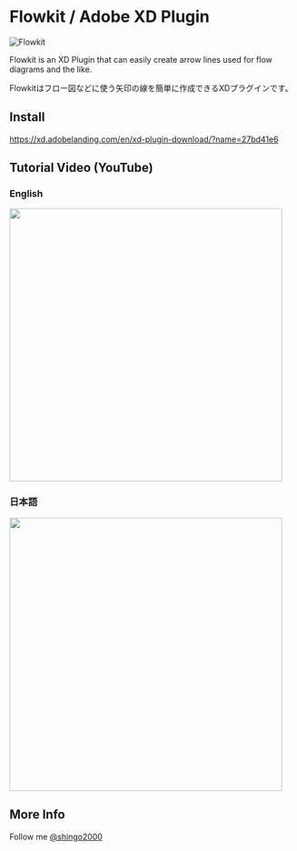 # Flowkit / Adobe XD Plugin

![Flowkit](https://user-images.githubusercontent.com/340380/71321931-4e2eac80-2504-11ea-9419-b14dc2cc2a71.png)

Flowkit is an XD Plugin that can easily create arrow lines used for flow diagrams and the like.

Flowkitはフロー図などに使う矢印の線を簡単に作成できるXDプラグインです。

## Install

https://xd.adobelanding.com/en/xd-plugin-download/?name=27bd41e6

## Tutorial Video (YouTube)

### English

<a href="https://www.youtube.com/watch?v=5Zhn78ozdJ0" target="_blank">
<img src="https://user-images.githubusercontent.com/340380/71321927-4a028f00-2504-11ea-8d4c-e5d1e6d1e4a0.png" width="480">
</a>

### 日本語

<a href="https://www.youtube.com/watch?v=jt-uCUXZ6M8" target="_blank">
<img src="https://user-images.githubusercontent.com/340380/71321928-4a028f00-2504-11ea-8d9a-d2852514b29a.png" width="480">
</a>

## More Info

Follow me [@shingo2000](https://twitter.com/shingo2000)
